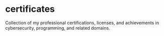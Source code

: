 # certificates
Collection of my professional certifications, licenses, and achievements in cybersecurity, programming, and related domains.
